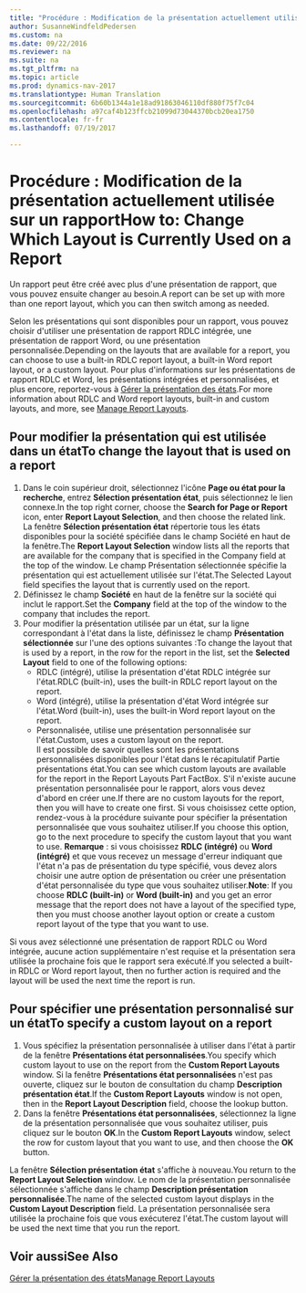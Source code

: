 ```yaml
---
title: "Procédure : Modification de la présentation actuellement utilisée sur un rapport"
author: SusanneWindfeldPedersen
ms.custom: na
ms.date: 09/22/2016
ms.reviewer: na
ms.suite: na
ms.tgt_pltfrm: na
ms.topic: article
ms.prod: dynamics-nav-2017
ms.translationtype: Human Translation
ms.sourcegitcommit: 6b60b1344a1e18ad91863046110df880f75f7c04
ms.openlocfilehash: a97caf4b123ffcb21099d73044370bcb20ea1750
ms.contentlocale: fr-fr
ms.lasthandoff: 07/19/2017

---
```


# <a name="how-to-change-which-layout-is-currently-used-on-a-report"></a><span data-ttu-id="43e2b-102">Procédure : Modification de la présentation actuellement utilisée sur un rapport</span><span class="sxs-lookup"><span data-stu-id="43e2b-102">How to: Change Which Layout is Currently Used on a Report</span></span>
<span data-ttu-id="43e2b-103">Un rapport peut être créé avec plus d'une présentation de rapport, que vous pouvez ensuite changer au besoin.</span><span class="sxs-lookup"><span data-stu-id="43e2b-103">A report can be set up with more than one report layout, which you can then switch among as needed.</span></span>

<span data-ttu-id="43e2b-104">Selon les présentations qui sont disponibles pour un rapport, vous pouvez choisir d'utiliser une présentation de rapport RDLC intégrée, une présentation de rapport Word, ou une présentation personnalisée.</span><span class="sxs-lookup"><span data-stu-id="43e2b-104">Depending on the layouts that are available for a report, you can choose to use a built-in RDLC report layout, a built-in Word report layout, or a custom layout.</span></span> <span data-ttu-id="43e2b-105">Pour plus d'informations sur les présentations de rapport RDLC et Word, les présentations intégrées et personnalisées, et plus encore, reportez-vous à [Gérer la présentation des états](ui-manage-report-layouts.md).</span><span class="sxs-lookup"><span data-stu-id="43e2b-105">For more information about RDLC and Word report layouts, built-in and custom layouts, and more, see [Manage Report Layouts](ui-manage-report-layouts.md).</span></span>

## <a name="to-change-the-layout-that-is-used-on-a-report"></a><span data-ttu-id="43e2b-106">Pour modifier la présentation qui est utilisée dans un état</span><span class="sxs-lookup"><span data-stu-id="43e2b-106">To change the layout that is used on a report</span></span>
1. <span data-ttu-id="43e2b-107">Dans le coin supérieur droit, sélectionnez l'icône **Page ou état pour la recherche**, entrez **Sélection présentation état**, puis sélectionnez le lien connexe.</span><span class="sxs-lookup"><span data-stu-id="43e2b-107">In the top right corner, choose the **Search for Page or Report** icon, enter **Report Layout Selection**, and then choose the related link.</span></span>  
<span data-ttu-id="43e2b-108">La fenêtre **Sélection présentation état** répertorie tous les états disponibles pour la société spécifiée dans le champ Société en haut de la fenêtre.</span><span class="sxs-lookup"><span data-stu-id="43e2b-108">The **Report Layout Selection** window lists all the reports that are available for the company that is specified in the Company field at the top of the window.</span></span> <span data-ttu-id="43e2b-109">Le champ Présentation sélectionnée spécifie la présentation qui est actuellement utilisée sur l'état.</span><span class="sxs-lookup"><span data-stu-id="43e2b-109">The Selected Layout field specifies the layout that is currently used on the report.</span></span>
2. <span data-ttu-id="43e2b-110">Définissez le champ **Société** en haut de la fenêtre sur la société qui inclut le rapport.</span><span class="sxs-lookup"><span data-stu-id="43e2b-110">Set the **Company** field at the top of the window to the company that includes the report.</span></span>
3. <span data-ttu-id="43e2b-111">Pour modifier la présentation utilisée par un état, sur la ligne correspondant à l'état dans la liste, définissez le champ **Présentation sélectionnée** sur l'une des options suivantes :</span><span class="sxs-lookup"><span data-stu-id="43e2b-111">To change the layout that is used by a report, in the row for the report in the list, set the **Selected Layout** field to one of the following options:</span></span>
    - <span data-ttu-id="43e2b-112">RDLC (intégré), utilise la présentation d'état RDLC intégrée sur l'état.</span><span class="sxs-lookup"><span data-stu-id="43e2b-112">RDLC (built-in), uses the built-in RDLC report layout on the report.</span></span>
    - <span data-ttu-id="43e2b-113">Word (intégré), utilise la présentation d'état Word intégrée sur l'état.</span><span class="sxs-lookup"><span data-stu-id="43e2b-113">Word (built-in), uses the built-in Word report layout on the report.</span></span>
    - <span data-ttu-id="43e2b-114">Personnalisée, utilise une présentation personnalisée sur l'état.</span><span class="sxs-lookup"><span data-stu-id="43e2b-114">Custom, uses a custom layout on the report.</span></span>  
    <span data-ttu-id="43e2b-115">Il est possible de savoir quelles sont les présentations personnalisées disponibles pour l'état dans le récapitulatif Partie présentations état.</span><span class="sxs-lookup"><span data-stu-id="43e2b-115">You can see which custom layouts are available for the report in the Report Layouts Part FactBox.</span></span> <span data-ttu-id="43e2b-116">S'il n'existe aucune présentation personnalisée pour le rapport, alors vous devez d'abord en créer une.</span><span class="sxs-lookup"><span data-stu-id="43e2b-116">If there are no custom layouts for the report, then you will have to create one first.</span></span> <span data-ttu-id="43e2b-117">Si vous choisissez cette option, rendez-vous à la procédure suivante pour spécifier la présentation personnalisée que vous souhaitez utiliser.</span><span class="sxs-lookup"><span data-stu-id="43e2b-117">If you choose this option, go to the next procedure to specify the custom layout that you want to use.</span></span>
<span data-ttu-id="43e2b-118">**Remarque** : si vous choisissez **RDLC (intégré)** ou **Word (intégré)** et que vous recevez un message d'erreur indiquant que l'état n'a pas de présentation du type spécifié, vous devez alors choisir une autre option de présentation ou créer une présentation d'état personnalisée du type que vous souhaitez utiliser.</span><span class="sxs-lookup"><span data-stu-id="43e2b-118">**Note**: If you choose **RDLC (built-in)** or **Word (built-in)** and you get an error message that the report does not have a layout of the specified type, then you must choose another layout option or create a custom report layout of the type that you want to use.</span></span>

<span data-ttu-id="43e2b-119">Si vous avez sélectionné une présentation de rapport RDLC ou Word intégrée, aucune action supplémentaire n'est requise et la présentation sera utilisée la prochaine fois que le rapport sera exécuté.</span><span class="sxs-lookup"><span data-stu-id="43e2b-119">If you selected a built-in RDLC or Word report layout, then no further action is required and the layout will be used the next time the report is run.</span></span>

## <a name="to-specify-a-custom-layout-on-a-report"></a><span data-ttu-id="43e2b-120">Pour spécifier une présentation personnalisé sur un état</span><span class="sxs-lookup"><span data-stu-id="43e2b-120">To specify a custom layout on a report</span></span>
1. <span data-ttu-id="43e2b-121">Vous spécifiez la présentation personnalisée à utiliser dans l'état à partir de la fenêtre **Présentations état personnalisées**.</span><span class="sxs-lookup"><span data-stu-id="43e2b-121">You specify which custom layout to use on the report from the **Custom Report Layouts** window.</span></span> <span data-ttu-id="43e2b-122">Si la fenêtre **Présentations état personnalisées** n'est pas ouverte, cliquez sur le bouton de consultation du champ **Description présentation état**.</span><span class="sxs-lookup"><span data-stu-id="43e2b-122">If the **Custom Report Layouts** window is not open, then in the **Report Layout Description** field, choose the lookup button.</span></span>
2. <span data-ttu-id="43e2b-123">Dans la fenêtre **Présentations état personnalisées**, sélectionnez la ligne de la présentation personnalisée que vous souhaitez utiliser, puis cliquez sur le bouton **OK**.</span><span class="sxs-lookup"><span data-stu-id="43e2b-123">In the **Custom Report Layouts** window, select the row for custom layout that you want to use, and then choose the **OK** button.</span></span>

<span data-ttu-id="43e2b-124">La fenêtre **Sélection présentation état** s'affiche à nouveau.</span><span class="sxs-lookup"><span data-stu-id="43e2b-124">You return to the **Report Layout Selection** window.</span></span> <span data-ttu-id="43e2b-125">Le nom de la présentation personnalisée sélectionnée s'affiche dans le champ **Description présentation personnalisée**.</span><span class="sxs-lookup"><span data-stu-id="43e2b-125">The name of the selected custom layout displays in the **Custom Layout Description** field.</span></span> <span data-ttu-id="43e2b-126">La présentation personnalisée sera utilisée la prochaine fois que vous exécuterez l'état.</span><span class="sxs-lookup"><span data-stu-id="43e2b-126">The custom layout will be used the next time that you run the report.</span></span>

## <a name="see-also"></a><span data-ttu-id="43e2b-127">Voir aussi</span><span class="sxs-lookup"><span data-stu-id="43e2b-127">See Also</span></span>
[<span data-ttu-id="43e2b-128">Gérer la présentation des états</span><span class="sxs-lookup"><span data-stu-id="43e2b-128">Manage Report Layouts</span></span>](ui-manage-report-layouts.md)

